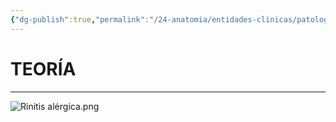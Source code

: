```yaml
---
{"dg-publish":true,"permalink":"/24-anatomia/entidades-clinicas/patologias-respiratorios/rinitis/","tags":["Anatomía","Teoría","Complemento"]}
---
```


# TEORÍA
---


![Rinitis alérgica.png](/img/user/1.%20ELEMENTOS%20GR%C3%81FICOS/Rinitis%20al%C3%A9rgica.png)

